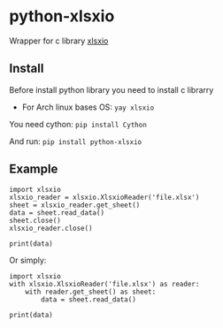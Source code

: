 # python-xlsxio

Wrapper for c library [xlsxio](https://github.com/brechtsanders/xlsxio)

## Install

Before install python library you need to install c librarry

* For Arch linux bases OS: `yay xlsxio`

You need cython: `pip install Cython`

And run: `pip install python-xlsxio`

## Example

```
import xlsxio
xlsxio_reader = xlsxio.XlsxioReader('file.xlsx')
sheet = xlsxio_reader.get_sheet()
data = sheet.read_data()
sheet.close()
xlsxio_reader.close()

print(data)
```

Or simply:

```
import xlsxio
with xlsxio.XlsxioReader('file.xlsx') as reader: 
    with reader.get_sheet() as sheet: 
        data = sheet.read_data() 

print(data)
```